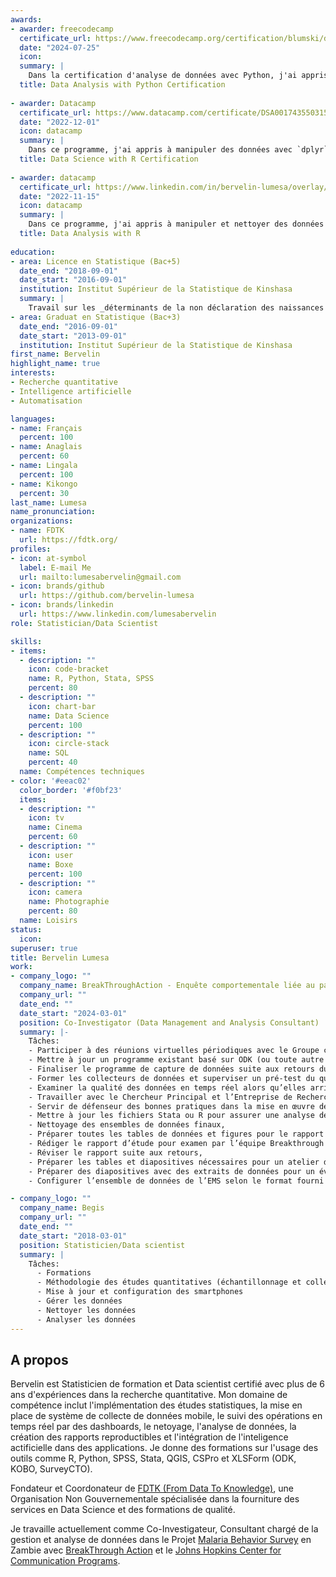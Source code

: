 ```yaml
---
awards:
- awarder: freecodecamp
  certificate_url: https://www.freecodecamp.org/certification/blumski/data-analysis-with-python-v7
  date: "2024-07-25"
  icon: 
  summary: |
    Dans la certification d'analyse de données avec Python, j'ai appris les bases de l'analyse de données avec Python, comment lire des données à partir de sources telles que les fichiers CSV et SQL, et comment utiliser des bibliothèques comme Numpy, Pandas, Matplotlib et Seaborn pour traiter et visualiser les données.
  title: Data Analysis with Python Certification
  
- awarder: Datacamp
  certificate_url: https://www.datacamp.com/certificate/DSA0017435503154
  date: "2022-12-01"
  icon: datacamp
  summary: |
    Dans ce programme, j'ai appris à manipuler des données avec `dplyr` et `tidyr`, à créer des visualisations avancées avec `ggplot2`, et à appliquer des algorithmes de machine learning en utilisant `caret` et `tidymodels` pour des tâches de classification, régression, et clustering. J'ai également découvert comment interagir avec des bases de données relationnelles via SQL. De plus, j'ai appris à structurer et gérer des projets de Data Science, et à intégrer R avec d'autres outils pour automatiser des workflows analytiques.
  title: Data Science with R Certification
  
- awarder: datacamp
  certificate_url: https://www.linkedin.com/in/bervelin-lumesa/overlay/1635509153789/single-media-viewer/?profileId=ACoAACzZPxIBDsL9j_5mZQr8DAG9WMfvIMOhdWs
  date: "2022-11-15"
  icon: datacamp
  summary: |
    Dans ce programme, j'ai appris à manipuler et nettoyer des données avec des packages comme `dplyr` et `tidyr`, à importer des données depuis diverses sources, et à créer des visualisations efficaces avec `ggplot2`. J'ai acquis des compétences en statistiques descriptives, ainsi qu'en analyse de données catégorielles et continues. De plus, j'ai appris à structurer mes analyses en créant des rapports reproductibles avec RMarkdown, tout en appliquant les meilleures pratiques de gestion de projets analytiques.
  title: Data Analysis with R
  
education:
- area: Licence en Statistique (Bac+5) 
  date_end: "2018-09-01"
  date_start: "2016-09-01"
  institution: Institut Supérieur de la Statistique de Kinshasa
  summary: |
    Travail sur les _déterminants de la non déclaration des naissances à l'Etat-civil. cas des de la ville de Kinshasa._
- area: Graduat en Statistique (Bac+3)
  date_end: "2016-09-01"
  date_start: "2013-09-01"
  institution: Institut Supérieur de la Statistique de Kinshasa
first_name: Bervelin
highlight_name: true
interests:
- Recherche quantitative
- Intelligence artificielle
- Automatisation

languages:
- name: Français
  percent: 100
- name: Anaglais
  percent: 60
- name: Lingala
  percent: 100
- name: Kikongo
  percent: 30  
last_name: Lumesa
name_pronunciation:
organizations:
- name: FDTK
  url: https://fdtk.org/
profiles:
- icon: at-symbol
  label: E-mail Me
  url: mailto:lumesabervelin@gmail.com
- icon: brands/github
  url: https://github.com/bervelin-lumesa
- icon: brands/linkedin
  url: https://www.linkedin.com/lumesabervelin
role: Statistician/Data Scientist

skills:
- items:
  - description: ""
    icon: code-bracket
    name: R, Python, Stata, SPSS
    percent: 80
  - description: ""
    icon: chart-bar
    name: Data Science
    percent: 100
  - description: ""
    icon: circle-stack
    name: SQL
    percent: 40
  name: Compétences techniques
- color: '#eeac02'
  color_border: '#f0bf23'
  items:
  - description: ""
    icon: tv
    name: Cinema
    percent: 60
  - description: ""
    icon: user
    name: Boxe
    percent: 100
  - description: ""
    icon: camera
    name: Photographie
    percent: 80
  name: Loisirs
status:
  icon: 
superuser: true
title: Bervelin Lumesa
work:
- company_logo: ""
  company_name: BreakThroughAction - Enquête comportementale liée au paludisme (MBS) en Zambie
  company_url: ""
  date_end: ""
  date_start: "2024-03-01"
  position: Co-Investigator (Data Management and Analysis Consultant)
  summary: |-
    Tâches:
    - Participer à des réunions virtuelles périodiques avec le Groupe consultatif de l’Enquête comportementale liée au paludisme en Zambie.
    - Mettre à jour un programme existant basé sur ODK (ou toute autre  plateforme de capture de données à décider avec le PI) pour correspondre à la version zambienne du questionnaire standard, puis tester les formulaires de capture de données pour les erreurs,
    - Finaliser le programme de capture de données suite aux retours du PI    et de l’entreprise de recherche,
    - Former les collecteurs de données et superviser un pré-test du questionnaire,
    - Examiner la qualité des données en temps réel alors qu’elles arrivent sur le serveur pendant la collecte de données,
    - Travailler avec le Chercheur Principal et l’Entreprise de Recherche pour résoudre les problèmes de qualité des données et en prévenir de nouveaux,
    - Servir de défenseur des bonnes pratiques dans la mise en œuvre de MBS, de l’éthique de la recherche sur les sujets humains, de l’utilisation des données, et de MBS lui-même.
    - Mettre à jour les fichiers Stata ou R pour assurer une analyse desdonnées reproductible et automatisée pendant la collecte de données. Les analyses incluent des analyses descriptives et de régression logistique multiple, le calcul des pondérations et indicateurs de l’enquête, ainsi que des analyses des réponses sur l’échelle de Likert,
    - Nettoyage des ensembles de données finaux,
    - Préparer toutes les tables de données et figures pour le rapport de l’EMS et contribution à la narration du rapport,
    - Rédiger le rapport d’étude pour examen par l’équipe Breakthrough ACTION et les parties prenantes,
    - Réviser le rapport suite aux retours,
    - Préparer les tables et diapositives nécessaires pour un atelier d’interprétation des résultats avec les parties prenantes sur place.
    - Préparer des diapositives avec des extraits de données pour un événement de diffusion des résultats,
    - Configurer l’ensemble de données de l’EMS selon le format fourni par l’équipe Breakthrough ACTION pour soumission à la Bibliothèque de Données de Développement de l’USAID et au Tableau de Bord de l’EMS.

- company_logo: ""
  company_name: Begis
  company_url: ""
  date_end: ""
  date_start: "2018-03-01"
  position: Statisticien/Data scientist
  summary: |
    Tâches:
      - Formations
      - Méthodologie des études quantitatives (échantillonnage et collecte)
      - Mise à jour et configuration des smartphones
      - Gérer les données
      - Nettoyer les données
      - Analyser les données
---
```


## A propos

Bervelin est Statisticien de formation et Data scientist certifié avec plus de 6 ans d'expériences dans la recherche quantitative. Mon domaine de compétence inclut l'implémentation des études statistiques, la mise en place de système de collecte de données mobile, le suivi des opérations en temps réel par des dashboards, le netoyage, l'analyse de données, la création des rapports reproductibles et l'intégration de l'inteligence actificielle dans des applications. Je donne des formations sur l'usage des outils comme R, Python, SPSS, Stata, QGIS, CSPro et XLSForm (ODK, KOBO, SurveyCTO).   

Fondateur et Coordonateur de [FDTK (From Data To Knowledge)](https://www.fdtk.org/), une Organisation Non Gouvernementale spécialisée dans la fourniture des services en Data Science et  des formations de qualité.

Je travaille actuellement comme Co-Investigateur, Consultant chargé de la gestion et analyse de données dans le Projet [Malaria Behavior Survey](https://malariabehaviorsurvey.org/) en Zambie avec [BreakThrough Action](https://breakthroughactionandresearch.org/) et le [Johns Hopkins Center for Communication Programs](https://ccp.jhu.edu/).
